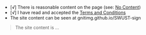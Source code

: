 <!--

Thanks for creating a pull request to request a new subdomain from JS.ORG

Before creating your pull request, please complete the following steps:

- Ensure that your pull request changes only the cnames_active.js file, adding a single new line for your subdomain request
- Tick the two checkboxes, agreeing to the sentences, below by placing an x inside the square brackets ([ ] becomes [x])
- Add a link (GitHub repository, Vercel deployment, etc.) and explanation below for your content so we can validate your request

-->

- [√] There is reasonable content on the page (see: [No Content](https://github.com/js-org/js.org/wiki/No-Content))
- [√] I have read and accepted the [Terms and Conditions](http://js.org/terms.html)
- The site content can be seen at <link>gnitimg.github.io/SWUST-sign

> The site content is ...
